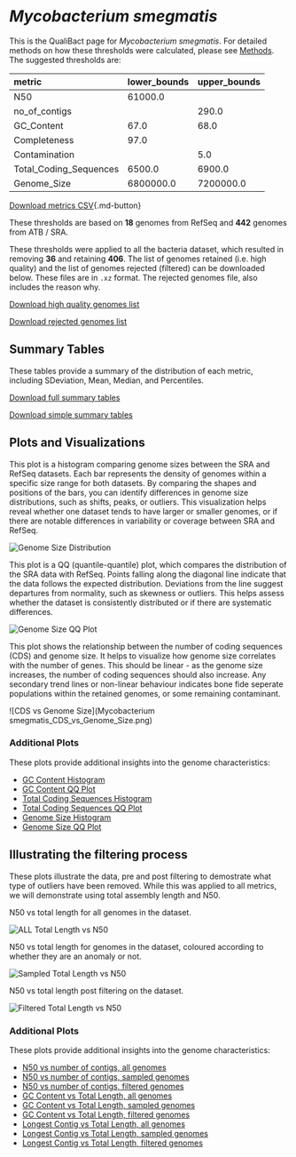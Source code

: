# *Mycobacterium smegmatis*

This is the QualiBact page for *Mycobacterium smegmatis*. For detailed methods on how these thresholds were calculated, please see [Methods](../../methods.md).
The suggested thresholds are: 

| metric                 | lower_bounds   | upper_bounds   |
|:-----------------------|:---------------|:---------------|
| N50                    | 61000.0        |                |
| no_of_contigs          |                | 290.0          |
| GC_Content             | 67.0           | 68.0           |
| Completeness           | 97.0           |                |
| Contamination          |                | 5.0            |
| Total_Coding_Sequences | 6500.0         | 6900.0         |
| Genome_Size            | 6800000.0      | 7200000.0      |

[Download metrics CSV](Mycobacterium_smegmatis_metrics.csv){.md-button}


These thresholds are based on **18** genomes from RefSeq and **442** genomes from ATB / SRA.

These thresholds were applied to all the bacteria dataset, which resulted in removing **36** and retaining **406**.
The list of genomes retained (i.e. high quality) and the list of genomes rejected (filtered) can be downloaded below. These files are in `.xz` format. The rejected genomes file, also includes the reason why.

[Download high quality genomes list](Mycobacterium_smegmatis_high_quality_genomes.csv.xz)


[Download rejected genomes list](Mycobacterium_smegmatis_filtered_out_genomes.csv.xz)



## Summary Tables
These tables provide a summary of the distribution of each metric, including SDeviation, Mean, Median, and Percentiles.

[Download full summary tables](summary.csv)

[Download simple summary tables](selected_summary.csv)

## Plots and Visualizations

This plot is a histogram comparing genome sizes between the SRA and RefSeq datasets. Each bar represents the density of genomes within a specific size range for both datasets. By comparing the shapes and positions of the bars, you can identify differences in genome size distributions, such as shifts, peaks, or outliers. This visualization helps reveal whether one dataset tends to have larger or smaller genomes, or if there are notable differences in variability or coverage between SRA and RefSeq.

![Genome Size Distribution](Genome_Size_refseq_histogram_kde.png)

This plot is a QQ (quantile-quantile) plot, which compares the distribution of the SRA data with RefSeq. Points falling along the diagonal line indicate that the data follows the expected distribution. Deviations from the line suggest departures from normality, such as skewness or outliers. This helps assess whether the dataset is consistently distributed or if there are systematic differences.

![Genome Size QQ Plot](Genome_Size_refseq_qqplot.png)

This plot shows the relationship between the number of coding sequences (CDS) and genome size. It helps to visualize how genome size correlates with the number of genes. This should be linear - as the genome size increases, the number of coding sequences should also increase. Any secondary trend lines or non-linear behaviour indicates bone fide seperate populations within the retained genomes, or some remaining contaminant. 

![CDS vs Genome Size](Mycobacterium smegmatis_CDS_vs_Genome_Size.png)

### Additional Plots

These plots provide additional insights into the genome characteristics:

- [GC Content Histogram](GC_Content_refseq_histogram_kde.png)
- [GC Content QQ Plot](GC_Content_refseq_qqplot.png)
- [Total Coding Sequences Histogram](Total_Coding_Sequences_refseq_histogram_kde.png)
- [Total Coding Sequences QQ Plot](Total_Coding_Sequences_refseq_qqplot.png)
- [Genome Size Histogram](Genome_Size_refseq_histogram_kde.png)
- [Genome Size QQ Plot](Genome_Size_refseq_qqplot.png)
## Illustrating the filtering process
These plots illustrate the data, pre and post filtering to demostrate what type of outliers have been removed. While this was applied to all metrics, we will demonstrate using total assembly length and N50.

N50 vs total length for all genomes in the dataset.

![ALL Total Length vs N50](Mycobacterium_smegmatis_all_total_length_N50.png)

N50 vs total length for genomes in the dataset, coloured according to whether they are an anomaly or not.

![Sampled Total Length vs N50](Mycobacterium_smegmatis_sample_total_length_N50.png)

N50 vs total length post filtering on the dataset.

![Filtered Total Length vs N50](Mycobacterium_smegmatis_filt_total_length_N50.png)

### Additional Plots

These plots provide additional insights into the genome characteristics:

- [N50 vs number of contigs, all genomes](Mycobacterium_smegmatis_all_N50_number.png)
- [N50 vs number of contigs, sampled genomes](Mycobacterium_smegmatis_sample_N50_number.png)
- [N50 vs number of contigs, filtered genomes](Mycobacterium_smegmatis_filt_N50_number.png)
- [GC Content vs Total Length, all genomes](Mycobacterium_smegmatis_all_total_length_GC_Content.png)
- [GC Content vs Total Length, sampled genomes](Mycobacterium_smegmatis_sample_total_length_GC_Content.png)
- [GC Content vs Total Length, filtered genomes](Mycobacterium_smegmatis_filt_total_length_GC_Content.png)
- [Longest Contig vs Total Length, all genomes](Mycobacterium_smegmatis_all_total_length_longest.png)
- [Longest Contig vs Total Length, sampled genomes](Mycobacterium_smegmatis_sample_total_length_longest.png)
- [Longest Contig vs Total Length, filtered genomes](Mycobacterium_smegmatis_filt_total_length_longest.png)
